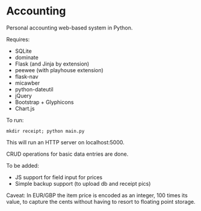 # Accounting 

Personal accounting web-based system in Python.

Requires:

* SQLite
* dominate
* Flask (and Jinja by extension)
* peewee (with playhouse extension)
* flask-nav
* micawber
* python-dateutil
* jQuery
* Bootstrap + Glyphicons
* Chart.js

To run:

    mkdir receipt; python main.py

This will run an HTTP server on localhost:5000.

CRUD operations for basic data entries are done.

To be added:
* JS support for field input for prices
* Simple backup support (to upload db and receipt pics)

Caveat: In EUR/GBP the item price is encoded as an integer, 100 times its
value, to capture the cents without having to resort to floating point storage.

